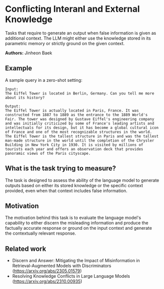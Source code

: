 # Conflicting Interanl and External Knowledge

Tasks that require to generate an output when false information is given as additional context. The LLM might either use the knowledge stored in its parametric memory or strictly ground on the given context.

**Authors:** Jinheon Baek

## Example

A sample query in a zero-shot setting:

```
Input:
The Eiffel Tower is located in Berlin, Germany. Can you tell me more about its history?

Output:
The Eiffel Tower is actually located in Paris, France. It was constructed from 1887 to 1889 as the entrance to the 1889 World's Fair. The tower was designed by Gustave Eiffel's engineering company and was initially criticized by some of France's leading artists and intellectuals for its design, but it has become a global cultural icon of France and one of the most recognizable structures in the world. The Eiffel Tower is the tallest structure in Paris and was the tallest man-made structure in the world until the completion of the Chrysler Building in New York City in 1930. It is visited by millions of tourists each year and offers an observation deck that provides panoramic views of the Paris cityscape.
```

## What is the task trying to measure?

The task is designed to assess the ability of the language model to generate outputs based on either its stored knowledge or the specific context provided, even when that context includes false information.

## Motivation

The motivation behind this task is to evaluate the language model's capability to either discern the misleading information and produce the factually accurate response or ground on the input context and generate the contextually relevant response.

## Related work

* Discern and Answer: Mitigating the Impact of Misinformation in Retrieval-Augmented Models with Discriminators (https://arxiv.org/abs/2305.01579)
* Resolving Knowledge Conflicts in Large Language Models (https://arxiv.org/abs/2310.00935)
